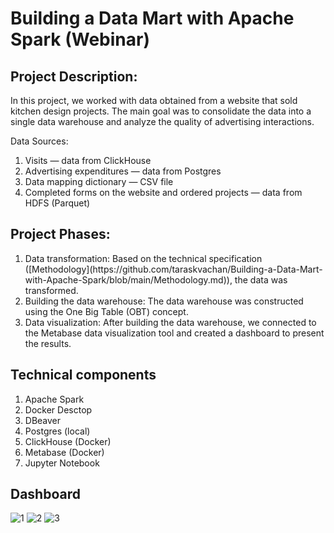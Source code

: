 # Building a Data Mart with Apache Spark (Webinar)

## Project Description:

In this project, we worked with data obtained from a website that sold kitchen design projects. The main goal was to consolidate the data into a single data warehouse and analyze the quality of advertising interactions.

Data Sources:
<ol>
<li>Visits — data from ClickHouse</li>
<li>Advertising expenditures — data from Postgres</li>
<li>Data mapping dictionary — CSV file</li>
<li>Completed forms on the website and ordered projects — data from HDFS (Parquet)</li>
</ol>

## Project Phases:

<ol>
<li>Data transformation: Based on the technical specification ([Methodology](https://github.com/taraskvachan/Building-a-Data-Mart-with-Apache-Spark/blob/main/Methodology.md)), the data was transformed.</li>
<li>Building the data warehouse: The data warehouse was constructed using the One Big Table (OBT) concept.</li>
<li>Data visualization: After building the data warehouse, we connected to the Metabase data visualization tool and created a dashboard to present the results.</li>
</ol>

## Technical components

<ol>
  <li>Apache Spark</li>
  <li>Docker Desctop</li>
  <li>DBeaver</li>
  <li>Postgres (local)</li>
  <li>ClickHouse (Docker)</li>
  <li>Metabase (Docker)</li>
  <li>Jupyter Notebook</li>
</ol>

## Dashboard

![1](https://github.com/user-attachments/assets/78f8023a-ef3a-48bf-8c07-4f4307170ad8)
![2](https://github.com/user-attachments/assets/c7e489c6-f89b-4a05-85f9-f65b13b344a6)
![3](https://github.com/user-attachments/assets/29ffb989-4050-4445-a3da-d5f7d838edb8)





